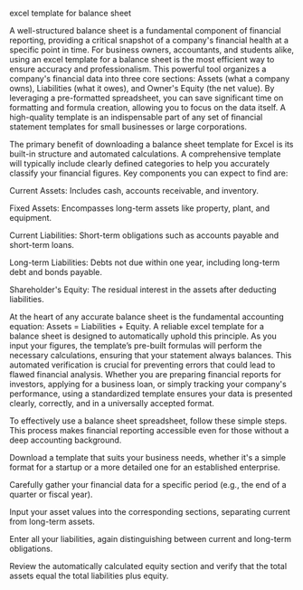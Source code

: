 excel template for balance sheet


A well-structured balance sheet is a fundamental component of financial reporting, providing a critical snapshot of a company's financial health at a specific point in time. For business owners, accountants, and students alike, using an excel template for a balance sheet is the most efficient way to ensure accuracy and professionalism. This powerful tool organizes a company's financial data into three core sections: Assets (what a company owns), Liabilities (what it owes), and Owner's Equity (the net value). By leveraging a pre-formatted spreadsheet, you can save significant time on formatting and formula creation, allowing you to focus on the data itself. A high-quality template is an indispensable part of any set of financial statement templates for small businesses or large corporations.



The primary benefit of downloading a balance sheet template for Excel is its built-in structure and automated calculations. A comprehensive template will typically include clearly defined categories to help you accurately classify your financial figures. Key components you can expect to find are:




Current Assets: Includes cash, accounts receivable, and inventory.


Fixed Assets: Encompasses long-term assets like property, plant, and equipment.


Current Liabilities: Short-term obligations such as accounts payable and short-term loans.


Long-term Liabilities: Debts not due within one year, including long-term debt and bonds payable.


Shareholder's Equity: The residual interest in the assets after deducting liabilities.





At the heart of any accurate balance sheet is the fundamental accounting equation: Assets = Liabilities + Equity. A reliable excel template for a balance sheet is designed to automatically uphold this principle. As you input your figures, the template’s pre-built formulas will perform the necessary calculations, ensuring that your statement always balances. This automated verification is crucial for preventing errors that could lead to flawed financial analysis. Whether you are preparing financial reports for investors, applying for a business loan, or simply tracking your company's performance, using a standardized template ensures your data is presented clearly, correctly, and in a universally accepted format.



To effectively use a balance sheet spreadsheet, follow these simple steps. This process makes financial reporting accessible even for those without a deep accounting background.




Download a template that suits your business needs, whether it's a simple format for a startup or a more detailed one for an established enterprise.


Carefully gather your financial data for a specific period (e.g., the end of a quarter or fiscal year).


Input your asset values into the corresponding sections, separating current from long-term assets.


Enter all your liabilities, again distinguishing between current and long-term obligations.


Review the automatically calculated equity section and verify that the total assets equal the total liabilities plus equity.

